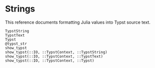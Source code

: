 
# Strings

This reference documents formatting Julia values into Typst source text.

```@docs
TypstString
TypstText
Typst
@typst_str
show_typst
show_typst(::IO, ::TypstContext, ::TypstString)
show_typst(::IO, ::TypstContext, ::TypstText)
show_typst(::IO, ::TypstContext, ::Typst)
```
